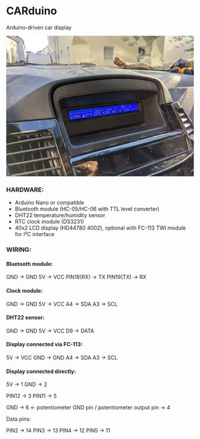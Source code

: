 # CARduino
Arduino-driven car display

![Display installed in a car](gfx/installed-car-lcd.png)

### HARDWARE:

- Arduino Nano or compatible
- Bluetooth module (HC-05/HC-06 with TTL level converter)
- DHT22 temperature/humidity sensor
- RTC clock module (DS3231)
- 40x2 LCD display (HD44780 4002), optional with FC-113 TWI module for I²C interface

### WIRING:

#### Bluetooth module:

GND        -> GND
5V         -> VCC
PIN18(RX)  -> TX
PIN19(TX)  -> RX

#### Clock module:

GND        -> GND
5V         -> VCC
A4         -> SDA
A3         -> SCL

#### DHT22 sensor:

GND        -> GND
5V         -> VCC
D9         -> DATA

#### Display connected via FC-113:

5V         -> VCC
GND        -> GND
A4         -> SDA
A3         -> SCL

#### Display connected directly:

5V         -> 1
GND        -> 2

PIN12      -> 3
PIN11      -> 5

GND        -> 6 <- potentiometer GND pin / potentiometer output pin -> 4

Data pins:

PIN2       -> 14
PIN3       -> 13
PIN4       -> 12
PIN5       -> 11
